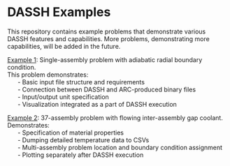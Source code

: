 # DASSH Examples


This repository contains example problems that demonstrate various DASSH features and capabilities. More problems, demonstrating more capabilities, will be added in the future.


[Example 1](https://github.com/dassh-dev/examples/tree/master/Example-1):
Single-assembly problem with adiabatic radial boundary condition.  
This problem demonstrates:  
&nbsp;&nbsp;&nbsp;&nbsp;&nbsp;&nbsp;\-
    Basic input file structure and requirements  
&nbsp;&nbsp;&nbsp;&nbsp;&nbsp;&nbsp;\-
    Connection between DASSH and ARC-produced binary files   
&nbsp;&nbsp;&nbsp;&nbsp;&nbsp;&nbsp;\-
    Input/output unit specification  
&nbsp;&nbsp;&nbsp;&nbsp;&nbsp;&nbsp;\-
    Visualization integrated as a part of DASSH execution  


[Example 2](https://github.com/dassh-dev/examples/tree/master/Example-2):
37-assembly problem with flowing inter-assembly gap coolant.  
Demonstrates:  
&nbsp;&nbsp;&nbsp;&nbsp;&nbsp;&nbsp;\-
    Specification of material properties  
&nbsp;&nbsp;&nbsp;&nbsp;&nbsp;&nbsp;\-
    Dumping detailed temperature data to CSVs  
&nbsp;&nbsp;&nbsp;&nbsp;&nbsp;&nbsp;\-
    Multi-assembly problem location and boundary condition assignment  
&nbsp;&nbsp;&nbsp;&nbsp;&nbsp;&nbsp;\-
    Plotting separately after DASSH execution
